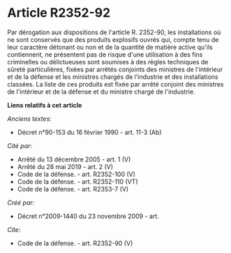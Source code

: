 # Article R2352-92

Par dérogation aux dispositions de l'article R. 2352-90, les installations où ne sont conservés que des produits explosifs
ouvrés qui, compte tenu de leur caractère détonant ou non et de la quantité de matière active qu'ils contiennent, ne
présentent pas de risque d'une utilisation à des fins criminelles ou délictueuses sont soumises à des règles techniques de
sûreté particulières, fixées par arrêtés conjoints des ministres de l'intérieur et de la défense et les ministres chargés de
l'industrie et des installations classées. La liste de ces produits est fixée par arrêté conjoint des ministres de
l'intérieur et de la défense et du ministre chargé de l'industrie.

**Liens relatifs à cet article**

_Anciens textes_:

  - Décret n°90-153 du 16 février 1990 - art. 11-3 (Ab)

_Cité par_:

  - Arrêté du 13 décembre 2005 - art. 1 (V)
  - Arrêté du 28 mai 2019 - art. 2 (V)
  - Code de la défense. - art. R2352-100 (V)
  - Code de la défense. - art. R2352-110 (VT)
  - Code de la défense. - art. R2353-7 (V)

_Créé par_:

  - Décret n°2009-1440 du 23 novembre 2009 - art.

_Cite_:

  - Code de la défense. - art. R2352-90 (V)

